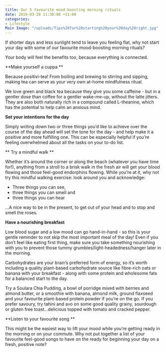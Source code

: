 ```yaml
---
title: Our 5 favourite mood-boosting morning rituals
date: 2019-03-28 11:30:00 +11:00
categories:
- Lifestyle
Main Image: "/uploads/Tips%20for%20starting%20your%20day%20right.jpg"
---
```


If shorter days and less sunlight tend to leave you feeling flat, why not start your day with some of our favourite mood-boosting morning rituals? 

Your body will feel the benefits too, because everything is connected. 

**Make yourself a cuppa **

Because positivi-tea! From boiling and brewing to stirring and sipping, making tea can serve as your very own at-home mindfulness ritual. 

We love green and black tea because they give you some caffeine - but in a gentler dose than coffee for a gentler wake-me-up, without the latte jitters. They are also both naturally rich in a compound called L-theanine, which has the potential to help calm an anxious mind. 

**Set your intentions for the day**

Simply writing down two or three things you’d like to achieve over the course of the day ahead will set the tone for the day - and help make it a positive and more fulfilling one. This can be especially helpful if you’re feeling overwhelmed about all the tasks on your to-do list. 

** Try a mindful walk **

Whether it’s around the corner or along the beach (whatever you have time for!), anything from a stroll to a brisk walk in the fresh air will get your blood flowing and those feel-good endorphins flowing. While you’re at it, why not try this mindful walking exercise: look around you and acknowledge: 

* Three things you can see,
* three things you can smell and
* three things you can hear

...A nice way to be in the present, to get out of your head and to stop and smell the roses. 
 
**Have a nourishing breakfast**

Low blood sugar and a low mood can go hand-in-hand - so this is your gentle reminder to not skip the most important meal of the day! Even if you don’t feel like eating first thing, make sure you take something nourishing with you to prevent those tummy grumbles/light-headedness/hanger later in the morning. 

Carbohydrates are your brain’s preferred form of energy, so it’s worth including a quality plant-based carbohydrate source like fibre-rich oats or banana with your breakfast - along with some protein and wholesome fats for a balanced start to the day. 

Try a Soulara Chia Pudding, a bowl of porridge mixed with berries and almond butter, or a smoothie with banana, almond milk, ground flaxseed and your favourite plant-based protein powder if you’re on the go. If you prefer savoury, try tahini and avo on some good quality grainy, sourdough or gluten free toast...delicious topped with tomato and cracked pepper.

**Listen to your favourite song **

This might be the easiest way to lift your mood while you’re getting ready in the morning or on your commute. Why not put together a list of your favourite feel-good songs to have on the ready for beginning your day on a fresh, positive note? 
